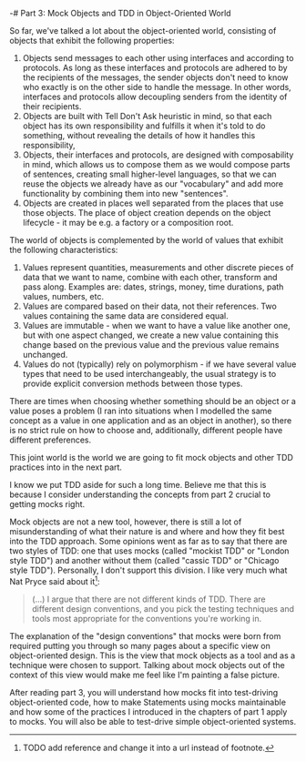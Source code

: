 ﻿-# Part 3: Mock Objects and TDD in Object-Oriented World

So far, we've talked a lot about the object-oriented world, consisting of objects that exhibit the following properties:

1. Objects send messages to each other using interfaces and according to protocols. As long as these interfaces and protocols are adhered to by the recipients of the messages, the sender objects don't need to know who exactly is on the other side to handle the message. In other words, interfaces and protocols allow decoupling senders from the identity of their recipients.
1. Objects are built with Tell Don't Ask heuristic in mind, so that each object has its own responsibility and fulfills it when it's told to do something, without revealing the details of how it handles this responsibility,
1. Objects, their interfaces and protocols, are designed with composability in mind, which allows us to compose them as we would compose parts of sentences, creating small higher-level languages, so that we can reuse the objects we already have as our "vocabulary" and add more functionality by combining them into new "sentences".
1. Objects are created in places well separated from the places that use those objects. The place of object creation depends on the object lifecycle - it may be e.g. a factory or a composition root.

The world of objects is complemented by the world of values that exhibit the following characteristics:

1. Values represent quantities, measurements and other discrete pieces of data that we want to name, combine with each other, transform and pass along. Examples are: dates, strings, money, time durations, path values, numbers, etc.
1. Values are compared based on their data, not their references. Two values containing the same data are considered equal.
1. Values are immutable - when we want to have a value like another one, but with one aspect changed, we create a new value containing this change based on the previous value and the previous value remains unchanged.
1. Values do not (typically) rely on polymorphism - if we have several value types that need to be used interchangeably, the usual strategy is to provide explicit conversion methods between those types.

There are times when choosing whether something should be an object or a value poses a problem (I ran into situations when I modelled the same concept as a value in one application and as an object in another), so there is no strict rule on how to choose and, additionally, different people have different preferences.

This joint world is the world we are going to fit mock objects and other TDD practices into in the next part.

I know we put TDD aside for such a long time. Believe me that this is because I consider understanding the concepts from part 2 crucial to getting mocks right.

Mock objects are not a new tool, however, there is still a lot of misunderstanding of what their nature is and where and how they fit best into the TDD approach. Some opinions went as far as to say that there are two styles of TDD: one that uses mocks (called "mockist TDD" or "London style TDD") and another without them (called "cassic TDD" or "Chicago style TDD"). Personally, I don't support this division. I like very much what Nat Pryce said about it[^differenttddtools]:

> (...) I argue that there are not different kinds of TDD. There are different design conventions, and you pick the testing techniques and tools most appropriate for the conventions you're working in.

The explanation of the "design conventions" that mocks were born from required putting you through so many pages about a specific view on object-oriented design. This is the view that mock objects as a tool and as a technique were chosen to support. Talking about mock objects out of the context of this view would make me feel like I'm painting a false picture.

After reading part 3, you will understand how mocks fit into test-driving object-oriented code, how to make Statements using mocks maintainable and how some of the practices I introduced in the chapters of part 1 apply to mocks. You will also be able to test-drive simple object-oriented systems.

[^differenttddtools]: TODO add reference and change it into a url instead of footnote.
